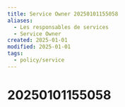 ```yaml
---
title: Service Owner 20250101155058
aliases:
  - Les responsables de services
  - Service Owner
created: 2025-01-01
modified: 2025-01-01
tags:
  - policy/service
---
```

# 20250101155058
